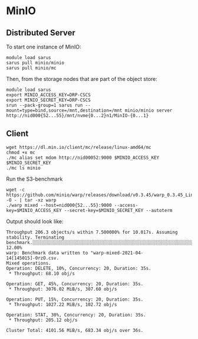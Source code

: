 # MinIO

## Distributed Server

To start one instance of MinIO:

```shell
module load sarus
sarus pull minio/minio
sarus pull minio/mc
```

Then, from the storage nodes that are part of the object store:

```shell
module load sarus
export MINIO_ACCESS_KEY=DRP-CSCS
export MINIO_SECRET_KEY=DRP-CSCS
srun --pack-group=1 sarus run --mount=type=bind,source=/mnt,destination=/mnt minio/minio server http://nid000{52...55}/mnt/nvme{0...2}n1/MinIO-{0...1}
```

## Client

```shell
wget https://dl.min.io/client/mc/release/linux-amd64/mc
chmod +x mc
./mc alias set mdom http://nid00052:9000 $MINIO_ACCESS_KEY $MINIO_SECRET_KEY
./mc ls minio
```

Run the S3-benchmark

```shell
wget -c https://github.com/minio/warp/releases/download/v0.3.45/warp_0.3.45_Linux_x86_64.tar.gz -O - | tar -xz warp
./warp mixed --host=nid000{52...55}:9000 --access-key=$MINIO_ACCESS_KEY --secret-key=$MINIO_SECRET_KEY --autoterm
```

Output should look like:

```
Throughput 206.3 objects/s within 7.500000% for 10.017s. Assuming stability. Terminating benchmark.░░░░░░░░░░░░░░░░░░░░░░░░░░░░░░░░░░░░░░░░░░░░░░░░░░░░░░░░░░░░░░░░░░░░░░░░░░░░░░░░░░░░░░░░░░░░░░░░░░░░░░░░░░░░░░┃  12.00%
warp: Benchmark data written to "warp-mixed-2021-04-14[145015]-0rzO.csv.
Mixed operations.
Operation: DELETE, 10%, Concurrency: 20, Duration: 35s.
 * Throughput: 68.10 obj/s

Operation: GET, 45%, Concurrency: 20, Duration: 35s.
 * Throughput: 3076.02 MiB/s, 307.60 obj/s

Operation: PUT, 15%, Concurrency: 20, Duration: 35s.
 * Throughput: 1027.22 MiB/s, 102.72 obj/s

Operation: STAT, 30%, Concurrency: 20, Duration: 35s.
 * Throughput: 205.12 obj/s

Cluster Total: 4101.56 MiB/s, 683.34 obj/s over 36s.
```
